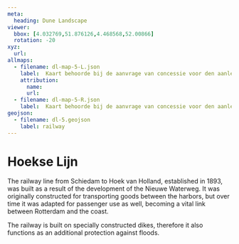 ```yaml
---
meta:
  heading: Dune Landscape
viewer:
  bbox: [4.032769,51.876126,4.468568,52.00866]
  rotation: -20
xyz:
  url:
allmaps:
  - filename: dl-map-5-L.json
    label: 	Kaart behoorde bij de aanvrage van concessie voor den aanleg en de exploitatie van een stoomspoorweg van Schiedam naae Hoek van Holland
    attribution:
      name: 
      url: 
  - filename: dl-map-5-R.json
    label: 	Kaart behoorde bij de aanvrage van concessie voor den aanleg en de exploitatie van een stoomspoorweg van Schiedam naae Hoek van Holland
geojson:
  - filename: dl-5.geojson
    label: railway
---
```


# Hoekse Lijn

The railway line from Schiedam to Hoek van Holland, established in 1893, was built as a result of the development of the Nieuwe Waterweg. It was originally constructed for transporting goods between the harbors, but over time it was adapted for passenger use as well, becoming a vital link between Rotterdam and the coast. 

The railway is built on specially constructed dikes, therefore it also functions as an additional protection against floods.